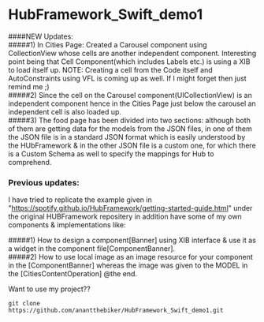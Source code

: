 # HubFramework_Swift_demo1

####NEW Updates: <br/>
#####1) In Cities Page: Created a Carousel component using CollectionView whose cells are another independent component. Interesting point being that Cell Component(which includes Labels etc.) is using a XIB to load itself up. NOTE: Creating a cell from the Code itself and AutoConstraints using VFL is coming up as well. If I might forget then just remind me ;)<br/>
#####2) Since the cell on the Carousel component(UICollectionView) is an independent component hence in the Cities Page just below the carousel an independent cell is also loaded up.<br/>
#####3) The food page has been divided into two sections: although both of them are getting data for the models from the JSON files, in one of them the JSON file is in a standard JSON format which is easily understood by the HUbFramework & in the other JSON file is a custom one, for which there is a Custom Schema as well to specify the mappings for Hub to comprehend. <br/>

### Previous updates:
I have tried to replicate the example given in "https://spotify.github.io/HubFramework/getting-started-guide.html" under the original HUBFramework repositery 
in addition have some of my own components & implementations like: <br />

#####1) How to design a component[Banner] using XIB interface & use it as a widget in the component file[ComponentBanner]. <br />
#####2) How to use local image as an image resource for your component in the [ComponentBanner] whereas the image was given to the MODEL in the [CitiesContentOperation] @the end.


Want to use my project?? <br />
```
git clone https://github.com/anantthebiker/HubFramework_Swift_demo1.git 
```
